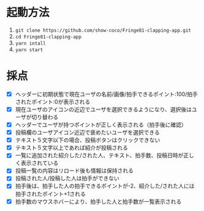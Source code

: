 # 起動方法

1. `git clone https://github.com/show-coco/Fringe81-clapping-app.git`
2. `cd Fringe81-clapping-app`
3. `yarn intall`
4. `yarn start`

# 採点

- [x] ヘッダーに初期状態で現在ユーザの名前/画像/拍手できるポイント:100/拍手されたポイント:0が表示される
- [x] 現在ユーザのアイコンの近辺でユーザを選択できるようになり、選択後はユーザが切り替わる
- [x] ヘッダーでユーザが持つポイントが正しく表示される（拍手後に確認）
- [x] 投稿欄のユーザアイコン近辺で褒めたいユーザを選択できる
- [x] テキスト５文字以下の場合、投稿ボタンはクリックできない
- [x] テキスト５文字以上であれば紹介が投稿される
- [x] 一覧に追加された紹介した/された人、テキスト、拍手数、投稿日時が正しく表示されている
- [x] 投稿一覧の内容はリロード後も情報は保持される
- [x] 投稿された人/投稿した人は拍手ができない
- [x] 拍手後は、拍手した人の拍手できるポイントが-2、紹介した/された人には拍手されたポイント+1される
- [x] 拍手数のマウスホバーにより、拍手した人と拍手数が一覧表示される